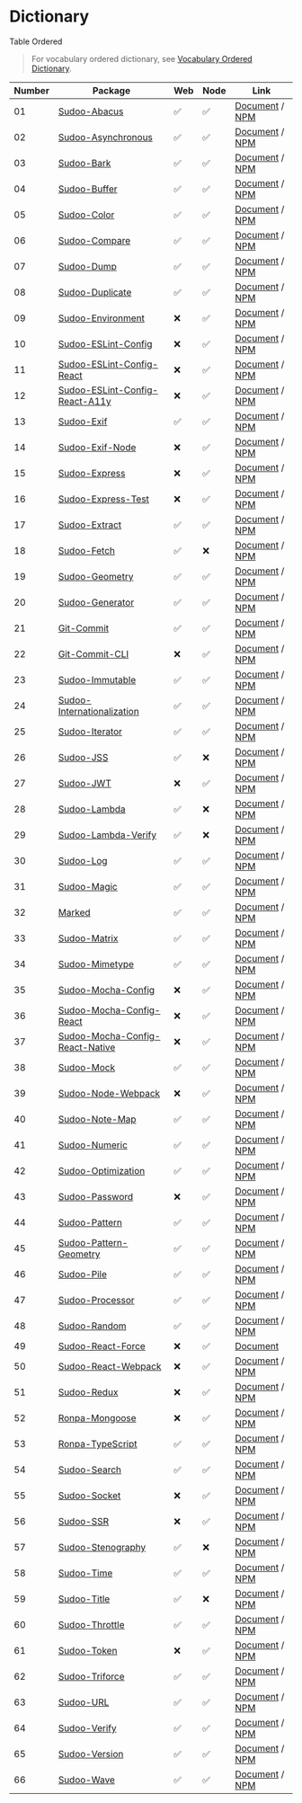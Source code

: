 # Dictionary

Table Ordered

> For vocabulary ordered dictionary, see [Vocabulary Ordered Dictionary](./vocabulary).

| Number | Package                                                                                    | Web | Node | Link                                                                                                         |
| ------ | ------------------------------------------------------------------------------------------ | --- | ---- | ------------------------------------------------------------------------------------------------------------ |
| 01     | [Sudoo-Abacus](//github.com/SudoDotDog/Sudoo-Abacus)                                       | ✅   | ✅    | [Document](//abacus.sudo.dog) / [NPM](//npmjs.com/package/@sudoo/abacus)                                     |
| 02     | [Sudoo-Asynchronous](//github.com/SudoDotDog/Sudoo-Asynchronous)                           | ✅   | ✅    | [Document](//asynchronous.sudo.dog) / [NPM](//npmjs.com/package/@sudoo/asynchronous)                         |
| 03     | [Sudoo-Bark](//github.com/SudoDotDog/Sudoo-Bark)                                           | ✅   | ✅    | [Document](//bark.sudo.dog) / [NPM](//npmjs.com/package/@sudoo/bark)                                         |
| 04     | [Sudoo-Buffer](//github.com/SudoDotDog/Sudoo-Buffer)                                       | ✅   | ✅    | [Document](//buffer.sudo.dog) / [NPM](//npmjs.com/package/@sudoo/buffer)                                     |
| 05     | [Sudoo-Color](//github.com/SudoDotDog/Sudoo-Color)                                         | ✅   | ✅    | [Document](//color.sudo.dog) / [NPM](//npmjs.com/package/@sudoo/color)                                       |
| 06     | [Sudoo-Compare](//github.com/SudoDotDog/Sudoo-Compare)                                     | ✅   | ✅    | [Document](//compare.sudo.dog) / [NPM](//npmjs.com/package/@sudoo/compare)                                   |
| 07     | [Sudoo-Dump](//github.com/SudoDotDog/Sudoo-Dump)                                           | ✅   | ✅    | [Document](//dump.sudo.dog) / [NPM](//npmjs.com/package/@sudoo/dump)                                         |
| 08     | [Sudoo-Duplicate](//github.com/SudoDotDog/Sudoo-Duplicate)                                 | ✅   | ✅    | [Document](//duplicate.sudo.dog) / [NPM](//npmjs.com/package/@sudoo/duplicate)                               |
| 09     | [Sudoo-Environment](//github.com/SudoDotDog/Sudoo-Environment)                             | ❌   | ✅    | [Document](//environment.sudo.dog) / [NPM](//npmjs.com/package/@sudoo/environment)                           |
| 10     | [Sudoo-ESLint-Config](//github.com/SudoDotDog/Sudoo-ESLint-Config)                         | ❌   | ✅    | [Document](//eslint-config.sudo.dog) / [NPM](//npmjs.com/package/@sudoo/eslint-config)                       |
| 11     | [Sudoo-ESLint-Config-React](//github.com/SudoDotDog/Sudoo-ESLint-Config-React)             | ❌   | ✅    | [Document](//eslint-config-react.sudo.dog) / [NPM](//npmjs.com/package/@sudoo/eslint-config-react)           |
| 12     | [Sudoo-ESLint-Config-React-A11y](//github.com/SudoDotDog/Sudoo-ESLint-Config-React-A11y)   | ❌   | ✅    | [Document](//eslint-config-react-a11y.sudo.dog) / [NPM](//npmjs.com/package/@sudoo/eslint-config-react-a11y) |
| 13     | [Sudoo-Exif](//github.com/SudoDotDog/Sudoo-Exif)                                           | ✅   | ✅    | [Document](//exif.sudo.dog) / [NPM](//npmjs.com/package/@sudoo/exif)                                         |
| 14     | [Sudoo-Exif-Node](//github.com/SudoDotDog/Sudoo-Exif-Node)                                 | ❌   | ✅    | [Document](//exif-node.sudo.dog) / [NPM](//npmjs.com/package/@sudoo/exif-node)                               |
| 15     | [Sudoo-Express](//github.com/SudoDotDog/Sudoo-Express)                                     | ❌   | ✅    | [Document](//express.sudo.dog) / [NPM](//npmjs.com/package/@sudoo/express)                                   |
| 16     | [Sudoo-Express-Test](//github.com/SudoDotDog/Sudoo-Express-Test)                           | ❌   | ✅    | [Document](//express-test.sudo.dog) / [NPM](//npmjs.com/package/@sudoo/express-test)                         |
| 17     | [Sudoo-Extract](//github.com/SudoDotDog/Sudoo-Extract)                                     | ✅   | ✅    | [Document](//extract.sudo.dog) / [NPM](//npmjs.com/package/@sudoo/extract)                                   |
| 18     | [Sudoo-Fetch](//github.com/SudoDotDog/Sudoo-Fetch)                                         | ✅   | ❌    | [Document](//fetch.sudo.dog) / [NPM](//npmjs.com/package/@sudoo/fetch)                                       |
| 19     | [Sudoo-Geometry](//github.com/SudoDotDog/Sudoo-Geometry)                                   | ✅   | ✅    | [Document](//geometry.sudo.dog) / [NPM](//npmjs.com/package/@sudoo/geometry)                                 |
| 20     | [Sudoo-Generator](//github.com/SudoDotDog/Sudoo-Generator)                                 | ✅   | ✅    | [Document](//generator.sudo.dog) / [NPM](//npmjs.com/package/@sudoo/generator)                               |
| 21     | [Git-Commit](//github.com/SudoDotDog/Git-Commit)                                           | ✅   | ✅    | [Document](//git-commit.sudo.dog) / [NPM](//npmjs.com/package/@sudoo/git-commit)                             |
| 22     | [Git-Commit-CLI](//github.com/SudoDotDog/Git-Commit-CLI)                                   | ❌   | ✅    | [Document](//git-commit-cli.sudo.dog) / [NPM](//npmjs.com/package/@sudoo/git-commit-cli)                     |
| 23     | [Sudoo-Immutable](//github.com/SudoDotDog/Sudoo-Immutable)                                 | ✅   | ✅    | [Document](//immutable.sudo.dog) / [NPM](//npmjs.com/package/@sudoo/immutable)                               |
| 24     | [Sudoo-Internationalization](//github.com/SudoDotDog/Sudoo-Internationalization)           | ✅   | ✅    | [Document](//internationalization.sudo.dog) / [NPM](//npmjs.com/package/@sudoo/internationalization)         |
| 25     | [Sudoo-Iterator](//github.com/SudoDotDog/Sudoo-Iterator)                                   | ✅   | ✅    | [Document](//iterator.sudo.dog) / [NPM](//npmjs.com/package/@sudoo/iterator)                                 |
| 26     | [Sudoo-JSS](//github.com/SudoDotDog/Sudoo-JSS)                                             | ✅   | ❌    | [Document](//jss.sudo.dog) / [NPM](//npmjs.com/package/@sudoo/jss)                                           |
| 27     | [Sudoo-JWT](//github.com/SudoDotDog/Sudoo-JWT)                                             | ❌   | ✅    | [Document](//jwt.sudo.dog) / [NPM](//npmjs.com/package/@sudoo/jwt)                                           |
| 28     | [Sudoo-Lambda](//github.com/SudoDotDog/Sudoo-Lambda)                                       | ✅   | ❌    | [Document](//lambda.sudo.dog) / [NPM](//npmjs.com/package/@sudoo/lambda)                                     |
| 29     | [Sudoo-Lambda-Verify](//github.com/SudoDotDog/Sudoo-Lambda-Verify)                         | ✅   | ❌    | [Document](//lambda-verify.sudo.dog) / [NPM](//npmjs.com/package/@sudoo/lambda-verify)                       |
| 30     | [Sudoo-Log](//github.com/SudoDotDog/Sudoo-Log)                                             | ✅   | ✅    | [Document](//log.sudo.dog) / [NPM](//npmjs.com/package/@sudoo/log)                                           |
| 31     | [Sudoo-Magic](//github.com/SudoDotDog/Sudoo-Magic)                                         | ✅   | ✅    | [Document](//magic.sudo.dog) / [NPM](//npmjs.com/package/@sudoo/magic)                                       |
| 32     | [Marked](//github.com/SudoDotDog/Marked)                                                   | ✅   | ✅    | [Document](//marked.sudo.dog) / [NPM](//npmjs.com/package/@sudoo/marked)                                     |
| 33     | [Sudoo-Matrix](//github.com/SudoDotDog/Sudoo-Matrix)                                       | ✅   | ✅    | [Document](//matrix.sudo.dog) / [NPM](//npmjs.com/package/@sudoo/matrix)                                     |
| 34     | [Sudoo-Mimetype](//github.com/SudoDotDog/Sudoo-Mimetype)                                   | ✅   | ✅    | [Document](//mimetype.sudo.dog) / [NPM](//npmjs.com/package/@sudoo/mimetype)                                 |
| 35     | [Sudoo-Mocha-Config](//github.com/SudoDotDog/Sudoo-Mocha-Config)                           | ❌   | ✅    | [Document](//mocha-config.sudo.dog) / [NPM](//npmjs.com/package/@sudoo/mocha-config)                         |
| 36     | [Sudoo-Mocha-Config-React](//github.com/SudoDotDog/Sudoo-Mocha-Config-React)               | ❌   | ✅    | [Document](//mocha-config-react.sudo.dog) / [NPM](//npmjs.com/package/@sudoo/mocha-config-react)             |
| 37     | [Sudoo-Mocha-Config-React-Native](//github.com/SudoDotDog/Sudoo-Mocha-Config-React-Native) | ❌   | ✅    | [Document](//mocha-config-rn.sudo.dog) / [NPM](//npmjs.com/package/@sudoo/mocha-config-react-native)         |
| 38     | [Sudoo-Mock](//github.com/SudoDotDog/Sudoo-Mock)                                           | ✅   | ✅    | [Document](//mock.sudo.dog) / [NPM](//npmjs.com/package/@sudoo/mock)                                         |
| 39     | [Sudoo-Node-Webpack](//github.com/SudoDotDog/Sudoo-Node-Webpack)                           | ❌   | ✅    | [Document](//node-webpack.sudo.dog) / [NPM](//npmjs.com/package/@sudoo/webpack-node)                         |
| 40     | [Sudoo-Note-Map](//github.com/SudoDotDog/Sudoo-Note-Map)                                   | ✅   | ✅    | [Document](//note-map.sudo.dog) / [NPM](//npmjs.com/package/@sudoo/note-map)                                 |
| 41     | [Sudoo-Numeric](//github.com/SudoDotDog/Sudoo-Numeric)                                     | ✅   | ✅    | [Document](//numeric.sudo.dog) / [NPM](//npmjs.com/package/@sudoo/numeric)                                   |
| 42     | [Sudoo-Optimization](//github.com/SudoDotDog/Sudoo-Optimization)                           | ✅   | ✅    | [Document](//optimization.sudo.dog) / [NPM](//npmjs.com/package/@sudoo/optimization)                         |
| 43     | [Sudoo-Password](//github.com/SudoDotDog/Sudoo-Password)                                   | ❌   | ✅    | [Document](//password.sudo.dog) / [NPM](//npmjs.com/package/@sudoo/password)                                 |
| 44     | [Sudoo-Pattern](//github.com/SudoDotDog/Sudoo-Pattern)                                     | ✅   | ✅    | [Document](//pattern.sudo.dog) / [NPM](//npmjs.com/package/@sudoo/pattern)                                   |
| 45     | [Sudoo-Pattern-Geometry](//github.com/SudoDotDog/Sudoo-Pattern-Geometry)                   | ✅   | ✅    | [Document](//pattern-geometry.sudo.dog) / [NPM](//npmjs.com/package/@sudoo/pattern-geometry)                 |
| 46     | [Sudoo-Pile](//github.com/SudoDotDog/Sudoo-Pile)                                           | ✅   | ✅    | [Document](//pile.sudo.dog) / [NPM](//npmjs.com/package/@sudoo/pile)                                         |
| 47     | [Sudoo-Processor](//github.com/SudoDotDog/Sudoo-Processor)                                 | ✅   | ✅    | [Document](//processor.sudo.dog) / [NPM](//npmjs.com/package/@sudoo/processor)                               |
| 48     | [Sudoo-Random](//github.com/SudoDotDog/Sudoo-Random)                                       | ✅   | ✅    | [Document](//random.sudo.dog) / [NPM](//npmjs.com/package/@sudoo/random)                                     |
| 49     | [Sudoo-React-Force](//github.com/SudoDotDog/Sudoo-React-Force)                             | ❌   | ✅    | [Document](//react-force.sudo.dog)                                                                           |
| 50     | [Sudoo-React-Webpack](//github.com/SudoDotDog/Sudoo-React-Webpack)                         | ❌   | ✅    | [Document](//react-webpack.sudo.dog) / [NPM](//npmjs.com/package/@sudoo/webpack-react)                       |
| 51     | [Sudoo-Redux](//github.com/SudoDotDog/Sudoo-Redux)                                         | ❌   | ✅    | [Document](//redux.sudo.dog) / [NPM](//npmjs.com/package/@sudoo/redux)                                       |
| 52     | [Ronpa-Mongoose](//github.com/SudoDotDog/Ronpa-Mongoose)                                   | ❌   | ✅    | [Document](//ronpa-mongoose.sudo.dog) / [NPM](//npmjs.com/package/@ronpa/mongoose)                           |
| 53     | [Ronpa-TypeScript](//github.com/SudoDotDog/Ronpa-TypeScript)                               | ✅   | ✅    | [Document](//ronpa-typescript.sudo.dog) / [NPM](//npmjs.com/package/ronpa)                                   |
| 54     | [Sudoo-Search](//github.com/SudoDotDog/Sudoo-Search)                                       | ✅   | ✅    | [Document](//search.sudo.dog) / [NPM](//npmjs.com/package/@sudoo/search)                                     |
| 55     | [Sudoo-Socket](//github.com/SudoDotDog/Sudoo-Socket)                                       | ❌   | ✅    | [Document](//socket.sudo.dog) / [NPM](//npmjs.com/package/@sudoo/socket)                                     |
| 56     | [Sudoo-SSR](//github.com/SudoDotDog/Sudoo-SSR)                                             | ❌   | ✅    | [Document](//ssr.sudo.dog) / [NPM](//npmjs.com/package/@sudoo/ssr)                                           |
| 57     | [Sudoo-Stenography](//github.com/SudoDotDog/Sudoo-Stenography)                             | ✅   | ❌    | [Document](//stenography.sudo.dog) / [NPM](//npmjs.com/package/@sudoo/stenography)                           |
| 58     | [Sudoo-Time](//github.com/SudoDotDog/Sudoo-Time)                                           | ✅   | ✅    | [Document](//time.sudo.dog) / [NPM](//npmjs.com/package/@sudoo/time)                                         |
| 59     | [Sudoo-Title](//github.com/SudoDotDog/Sudoo-Title)                                         | ✅   | ❌    | [Document](//title.sudo.dog) / [NPM](//npmjs.com/package/@sudoo/title)                                       |
| 60     | [Sudoo-Throttle](//github.com/SudoDotDog/Sudoo-Throttle)                                   | ✅   | ✅    | [Document](//throttle.sudo.dog) / [NPM](//npmjs.com/package/@sudoo/throttle)                                 |
| 61     | [Sudoo-Token](//github.com/SudoDotDog/Sudoo-Token)                                         | ❌   | ✅    | [Document](//token.sudo.dog) / [NPM](//npmjs.com/package/@sudoo/token)                                       |
| 62     | [Sudoo-Triforce](//github.com/SudoDotDog/Sudoo-Triforce)                                   | ✅   | ✅    | [Document](//triforce.sudo.dog) / [NPM](//npmjs.com/package/@sudoo/triforce)                                 |
| 63     | [Sudoo-URL](//github.com/SudoDotDog/Sudoo-URL)                                             | ✅   | ✅    | [Document](//url.sudo.dog) / [NPM](//npmjs.com/package/@sudoo/url)                                           |
| 64     | [Sudoo-Verify](//github.com/SudoDotDog/Sudoo-Verify)                                       | ✅   | ✅    | [Document](//verify.sudo.dog) / [NPM](//npmjs.com/package/@sudoo/verify)                                     |
| 65     | [Sudoo-Version](//github.com/SudoDotDog/Sudoo-Version)                                     | ✅   | ✅    | [Document](//version.sudo.dog) / [NPM](//npmjs.com/package/@sudoo/version)                                   |
| 66     | [Sudoo-Wave](//github.com/SudoDotDog/Sudoo-Wave)                                           | ✅   | ✅    | [Document](//wave.sudo.dog) / [NPM](//npmjs.com/package/@sudoo/wave)                                         |
